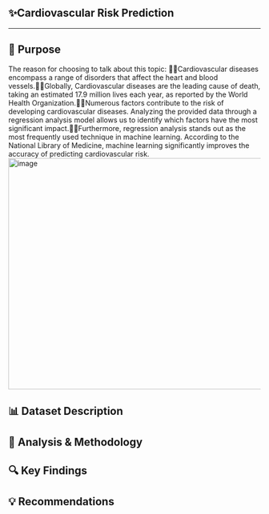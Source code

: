 ## ✨Cardiovascular Risk Prediction 
___________________________________________________________________________________________________________________________________________________________________________________________________________________________________________________________________________
## 🎯 Purpose
The reason for choosing to talk about this topic: Cardiovascular diseases encompass a range of disorders that affect the heart and blood vessels.Globally, Cardiovascular diseases are the leading cause of death, taking an estimated 17.9 million lives each year, as reported by the World Health Organization.Numerous factors contribute to the risk of developing cardiovascular diseases. Analyzing the provided data through a regression analysis model allows us to identify which factors have the most significant impact.Furthermore, regression analysis stands out as the most frequently used technique in machine learning. According to the National Library of Medicine, machine learning significantly improves the accuracy of predicting cardiovascular risk.<img width="4124" height="463" alt="image" src="https://github.com/user-attachments/assets/920ef038-6b05-4b8c-bbd2-a2d80e99e60c" />

## 📊 Dataset Description
## 🧪 Analysis & Methodology
## 🔍 Key Findings
## 💡 Recommendations
